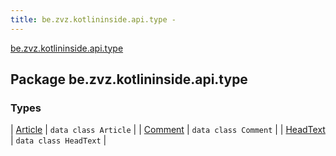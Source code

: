 ```yaml
---
title: be.zvz.kotlininside.api.type - 
---
```


[be.zvz.kotlininside.api.type](./index.html)

## Package be.zvz.kotlininside.api.type

### Types

| [Article](-article/index.html) | `data class Article` |
| [Comment](-comment/index.html) | `data class Comment` |
| [HeadText](-head-text/index.html) | `data class HeadText` |

